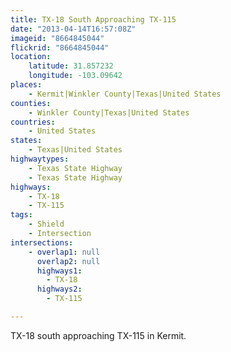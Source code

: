 ```yaml
---
title: TX-18 South Approaching TX-115
date: "2013-04-14T16:57:08Z"
imageid: "8664845044"
flickrid: "8664845044"
location:
    latitude: 31.857232
    longitude: -103.09642
places:
    - Kermit|Winkler County|Texas|United States
counties:
    - Winkler County|Texas|United States
countries:
    - United States
states:
    - Texas|United States
highwaytypes:
    - Texas State Highway
    - Texas State Highway
highways:
    - TX-18
    - TX-115
tags:
    - Shield
    - Intersection
intersections:
    - overlap1: null
      overlap2: null
      highways1:
        - TX-18
      highways2:
        - TX-115

---
```

TX-18 south approaching TX-115 in Kermit.